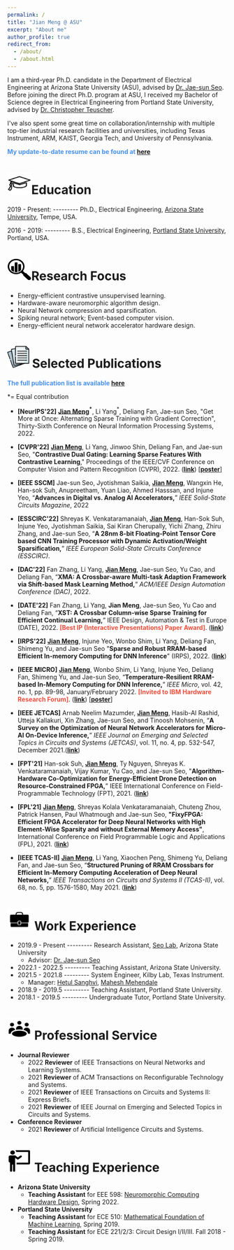 ```yaml
---
permalink: /
title: "Jian Meng @ ASU"
excerpt: "About me"
author_profile: true
redirect_from: 
  - /about/
  - /about.html
---
```


I am a third-year Ph.D. candidate in the Department of Electrical Engineering at Arizona State University (ASU), advised by [Dr. Jae-sun Seo](https://faculty.engineering.asu.edu/jseo/). Before joining the direct Ph.D. program at ASU, I received my Bachelor of Science degree in Electrical Engineering from Portland State University, advised by [Dr. Christopher Teuscher](https://www.teuscher-lab.com/). 

I've also spent some great time on collaboration/internship with multiple top-tier industrial research facilities and universities, including Texas Instrument, ARM, KAIST, Georgia Tech, and University of Pennsylvania. 

**<span style="color:rgb(72, 145, 240)">My update-to-date resume can be found at [here](https://mengjian0502.github.io/files/resume.pdf)</span>** 

# <img src="../images/education_icon.png" width="55" height="50">Education

2019 - Present:  ---------  Ph.D., Electrical Engineering, [Arizona State University](https://ecee.engineering.asu.edu/), Tempe, USA.

2016 - 2019:      ---------  B.S., Electrical Engineering, [Portland State University](https://www.pdx.edu/engineering/), Portland, USA.

<img src="../images/focus_icon.png" width="55" height="50">Research Focus
======
- Energy-efficient contrastive unsupervised learning.
- Hardware-aware neuromorphic algorithm design. 
- Neural Network compression and sparsification.
- Spiking neural network; Event-based computer vision. 
- Energy-efficient neural network accelerator hardware design.



<img src="../images/paper_icon.png" width="50" height="50"> Selected Publications
======

<span style="color:rgb(72, 145, 240)">**The full publication list is available [here](https://mengjian0502.github.io/publications/)**</span>

*= Equal contribution

- **[NeurIPS'22]**  **<u>Jian Meng</u>$^*$**, Li Yang$^*$, Deliang Fan, Jae-sun Seo, "Get More at Once: Alternating Sparse Training with Gradient Correction", Thirty-Sixth Conference on Neural Information Processing Systems, 2022.   

- **[CVPR'22]** **<u>Jian Meng</u>**, Li Yang, Jinwoo Shin, Deliang Fan, and Jae-sun Seo, "**Contrastive Dual Gating: Learning Sparse Features With Contrastive Learning**," Proceedings of the IEEE/CVF Conference on Computer Vision and Pattern Recognition (CVPR), 2022. ([**link**](https://openaccess.thecvf.com/content/CVPR2022/html/Meng_Contrastive_Dual_Gating_Learning_Sparse_Features_With_Contrastive_Learning_CVPR_2022_paper.html)) [[**poster**](https://mengjian0502.github.io/files/cvpr22_poster_cdg_v3_JM.pdf)]
- **[IEEE SSCM]** Jae-sun Seo, Jyotishman Saikia, **<u>Jian Meng</u>**, Wangxin He, Han-sok Suh, Anupreetham, Yuan Liao, Ahmed Hasssan, and Injune Yeo, “**Advances in Digital vs. Analog AI Accelerators,**” *IEEE Solid-State Circuits Magazine*, 2022
- **[ESSCIRC'22]** Shreyas K. Venkataramanaiah, **<u>Jian Meng</u>**, Han-Sok Suh, Injune Yeo, Jyotishman Saikia, Sai Kiran Cherupally, Yichi Zhang, Zhiru Zhang, and Jae-sun Seo, “**A 28nm 8-bit Floating-Point Tensor Core based CNN Training Processor with Dynamic Activation/Weight Sparsification,**” *IEEE European Solid-State Circuits Conference (ESSCIRC)*.
- **[DAC'22]** Fan Zhang, Li Yang, **<u>Jian Meng</u>**, Jae-sun Seo, Yu Cao, and Deliang Fan, “**XMA: A Crossbar-aware Multi-task Adaption Framework via Shift-based Mask Learning Method,**” *ACM/IEEE Design Automation Conference (DAC)*, 2022. 
- **[DATE'22]** Fan Zhang, Li Yang, **Jian Meng**, Jae-sun Seo, Yu Cao and Deliang Fan, “**XST: A Crossbar Column-wise Sparse Training for Efficient Continual Learning,**” IEEE Design, Automation & Test in Europe (DATE), 2022. <span style="color:rgb(240, 78, 60)">**[Best IP (Interactive Presentations) Paper Award]**</span>. ([**link**](https://ieeexplore.ieee.org/document/9774660))
- **[IRPS'22]** **<u>Jian Meng</u>**, Injune Yeo, Wonbo Shim, Li Yang, Deliang Fan, Shimeng Yu, and Jae-sun Seo "**Sparse and Robust RRAM-based Efficient In-memory Computing for DNN Inference**" (IRPS), 2022. ([**link**](https://ieeexplore.ieee.org/document/9764480))
- **[IEEE MICRO]** **<u>Jian Meng</u>**, Wonbo Shim, Li Yang, Injune Yeo, Deliang Fan, Shimeng Yu, and Jae-sun Seo, “**Temperature-Resilient RRAM-based In-Memory Computing for DNN Inference,**” *IEEE Micro*, vol. 42, no. 1, pp. 89-98, January/February 2022. <span style="color:rgb(240, 78, 60)">**[Invited to IBM Hardware Research Forum]**</span>. ([**link**](https://ieeexplore.ieee.org/document/9647971)) [[**poster**](https://mengjian0502.github.io/files/IBMAI_Fourm_Poster_ASU_Jian_V2.pdf)]
- **[IEEE JETCAS]** Arnab Neelim Mazumder, **<u>Jian Meng</u>**, Hasib-Al Rashid, Utteja Kallakuri, Xin Zhang, Jae-sun Seo, and Tinoosh Mohsenin, “**A Survey on the Optimization of Neural Network Accelerators for Micro-AI On-Device Inference,**” *IEEE Journal on Emerging and Selected Topics in Circuits and Systems (JETCAS)*, vol. 11, no. 4, pp. 532-547, December 2021.([**link**](https://ieeexplore.ieee.org/document/9627710))
- **[FPT'21]** Han-sok Suh, **<u>Jian Meng</u>**, Ty Nguyen, Shreyas K. Venkataramanaiah, Vijay Kumar, Yu Cao, and Jae-sun Seo, "**Algorithm-Hardware Co-Optimization for Energy-Efficient Drone Detection on Resource-Constrained FPGA,**” IEEE International Conference on Field-Programmable Technology (FPT), 2021. ([**link**](https://ieeexplore.ieee.org/document/9609840))
- **[FPL'21]** **<u>Jian Meng</u>**, Shreyas Kolala Venkataramanaiah, Chuteng Zhou, Patrick Hansen, Paul Whatmough and Jae-sun Seo, **"FixyFPGA: Efficient FPGA Accelerator for Deep Neural Networks with High Element-Wise Sparsity and without External Memory Access"**, International Conference on Field Programmable Logic and Applications (FPL), 2021. ([**link**](https://ieeexplore.ieee.org/document/9556422))
- **[IEEE TCAS-II]** **<u>Jian Meng</u>**, Li Yang, Xiaochen Peng, Shimeng Yu, Deliang Fan, and Jae-sun Seo, “**Structured Pruning of RRAM Crossbars for Efficient In-Memory Computing Acceleration of Deep Neural Networks,**” *IEEE Transactions on Circuits and Systems II (TCAS-II)*, vol. 68, no. 5, pp. 1576-1580, May 2021. ([**link**](https://ieeexplore.ieee.org/document/9387391))

# <img src="../images/work_icon.jpg" width="55" height="50"> Work Experience

- 2019.9 - Present --------- Research Assistant, [Seo Lab](https://faculty.engineering.asu.edu/jseo/), Arizona State University
  - Advisor: [Dr. Jae-sun Seo](https://www.linkedin.com/in/jae-sun-seo-21062717/)
- 2022.1 - 2022.5  --------- Teaching Assistant, Arizona State University.
- 2021.5 - 2021.8  --------- System Engineer, Kilby Lab, Texas Instrument. 
  - Manager: [Hetul Sanghvi](https://www.linkedin.com/in/hetulsanghvi/), [Mahesh Mehendale](https://www.linkedin.com/in/mahesh-mehendale/) 
- 2018.9 - 2019.5  --------- Teaching Assistant, Portland State University.
- 2018.1 - 2019.5  --------- Undergraduate Tutor, Portland State University.

# <img src="../images/service.png" width="55" height="50"> Professional Service

- **Journal Reviewer**
  - 2022 **Reviewer** of IEEE Transactions on Neural Networks and Learning Systems.
  - 2021 **Reviewer** of ACM Transactions on Reconfigurable Technology and Systems.
  - 2021 **Reviewer** of IEEE Transactions on Circuits and Systems II: Express Briefs.
  - 2021 **Reviewer** of IEEE Journal on Emerging and Selected Topics in Circuits and Systems.
- **Conference Reviewer** 
  - 2021 **Reviewer** of Artificial Intelligence Circuits and Systems.



# <img src="../images/teacher.png" width="55" height="50"> Teaching Experience

- **Arizona State University**
  - **Teaching Assistant** for EEE 598: [Neuromorphic Computing Hardware Design](https://webapp4.asu.edu/bookstore/viewsyllabus/2221/21655), Spring 2022.
- **Portland State University**
  - **Teaching Assistant** for ECE 510: [Mathematical Foundation of Machine Learning](http://web.cecs.pdx.edu/~lipor/courses/516/), Spring 2019.
  - **Teaching Assistant** for ECE 221/2/3: Circuit Design I/II/III. Fall 2018 - Spring 2019.

